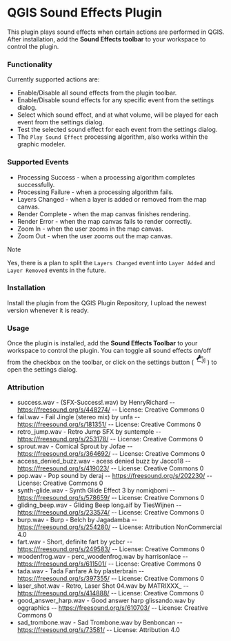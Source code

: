 # QGIS Sound Effects Plugin

This plugin plays sound effects when certain actions are performed in QGIS.
After installation, add the **Sound Effects toolbar** to your workspace to control the plugin.


### Functionality

Currently supported actions are:

- Enable/Disable all sound effects from the plugin toolbar.
- Enable/Disable sound effects for any specific event from the settings dialog.
- Select which sound effect, and at what volume, will be played for each event from the settings dialog.
- Test the selected sound effect for each event from the settings dialog.
- The `Play Sound Effect` processing algorithm, also works within the graphic modeler.


### Supported Events
<a id="events"></a>

- Processing Success - when a processing algorithm completes successfully.
- Processing Failure - when a processing algorithm fails.
- Layers Changed - when a layer is added or removed from the map canvas.
- Render Complete - when the map canvas finishes rendering.
- Render Error - when the map canvas fails to render correctly.
- Zoom In - when the user zooms in the map canvas.
- Zoom Out - when the user zooms out the map canvas.

> [!NOTE]
> Yes, there is a plan to split the `Layers Changed` event into `Layer Added` and `Layer Removed` events in the future.

### Installation

Install the plugin from the QGIS Plugin Repository, I upload the newest version whenever it is ready.

### Usage

Once the plugin is installed, add the **Sound Effects Toolbar** to your workspace to control the plugin.
You can toggle all sound effects on/off from the checkbox on the toolbar, or click on the settings button ( <img style="width:24px;height:24px" src="qgs_effects_config_icon.png"/> ) to open the settings dialog.


### Attribution

* success.wav - (SFX-Success!.wav) by HenryRichard -- https://freesound.org/s/448274/ -- License: Creative Commons 0
* fail.wav - Fail Jingle (stereo mix) by unfa -- https://freesound.org/s/181351/ -- License: Creative Commons 0
* retro_jump.wav - Retro Jump SFX  by suntemple -- https://freesound.org/s/253178/ -- License: Creative Commons 0
* sprout.wav - Comical Sprout by Jofae -- https://freesound.org/s/364692/ -- License: Creative Commons 0
* access_denied_buzz.wav - acess denied buzz by Jacco18 -- https://freesound.org/s/419023/ -- License: Creative Commons 0
* pop.wav - Pop sound by deraj -- https://freesound.org/s/202230/ -- License: Creative Commons 0
* synth-glide.wav - Synth Glide Effect 3 by nomiqbomi -- https://freesound.org/s/578659/ -- License: Creative Commons 0
* gliding_beep.wav - Gliding Beep long.aif by TiesWijnen -- https://freesound.org/s/233574/ -- License: Creative Commons 0
* burp.wav - Burp - Belch by Jagadamba -- https://freesound.org/s/254280/ -- License: Attribution NonCommercial 4.0
* fart.wav - Short, definite fart by ycbcr -- https://freesound.org/s/249583/ -- License: Creative Commons 0
* woodenfrog.wav - perc_woodenfrog.wav by harrisonlace -- https://freesound.org/s/611501/ -- License: Creative Commons 0
* tada.wav - Tada Fanfare A by plasterbrain -- https://freesound.org/s/397355/ -- License: Creative Commons 0
* laser_shot.wav - Retro, Laser Shot 04.wav by MATRIXXX_ -- https://freesound.org/s/414888/ -- License: Creative Commons 0
* good_answer_harp.wav - Good answer harp glissando.wav by oggraphics -- https://freesound.org/s/610703/ -- License: Creative Commons 0
* sad_trombone.wav - Sad Trombone.wav by Benboncan -- https://freesound.org/s/73581/ -- License: Attribution 4.0